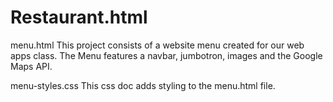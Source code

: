 # Restaurant.html

menu.html
This project consists of a website menu created for our web apps class. The Menu features a navbar, jumbotron, images and the Google Maps API.

menu-styles.css
This css doc adds styling to the menu.html file.
